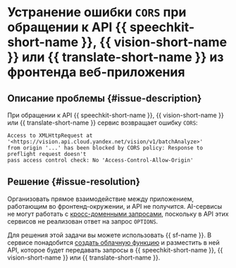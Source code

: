 # Устранение ошибки `CORS` при обращении к API {{ speechkit-short-name }}, {{ vision-short-name }} или {{ translate-short-name }} из фронтенда веб-приложения


## Описание проблемы {#issue-description}

При обращении к API {{ speechkit-short-name }}, {{ vision-short-name }} или {{ translate-short-name }} сервис возвращает ошибку `CORS`:

```
Access to XMLHttpRequest at '<https://vision.api.cloud.yandex.net/vision/v1/batchAnalyze>' 
from origin '...' has been blocked by CORS policy: Response to preflight request doesn't
pass access control check: No 'Access-Control-Allow-Origin'
```

## Решение {#issue-resolution}

Организовать прямое взаимодействие между приложением, работающим во фронтенд-окружении, и API не получится. AI-сервисы не могут работать с [кросс-доменными запросами](../../../glossary/cors.md), поскольку в API этих сервисов не реализован ответ на запрос `OPTIONS`.

Для решения этой задачи вы можете использовать {{ sf-name }}. В сервисе понадобится [создать облачную функцию](../../../functions/operations/function/function-create.md) и разместить в ней API, которое будет передавать запросы в {{ speechkit-short-name }}, {{ vision-short-name }} или {{ translate-short-name }}.